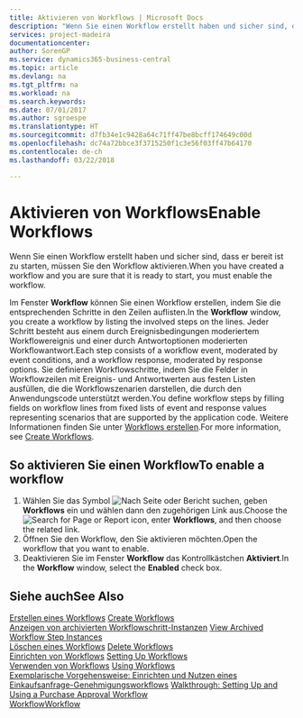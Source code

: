 ```yaml
---
title: Aktivieren von Workflows | Microsoft Docs
description: "Wenn Sie einen Workflow erstellt haben und sicher sind, dass er bereit ist zu starten, müssen Sie den Workflow aktivieren."
services: project-madeira
documentationcenter: 
author: SorenGP
ms.service: dynamics365-business-central
ms.topic: article
ms.devlang: na
ms.tgt_pltfrm: na
ms.workload: na
ms.search.keywords: 
ms.date: 07/01/2017
ms.author: sgroespe
ms.translationtype: HT
ms.sourcegitcommit: d7fb34e1c9428a64c71ff47be8bcff174649c00d
ms.openlocfilehash: dc74a72bbce3f3715250f1c3e56f03ff47b64170
ms.contentlocale: de-ch
ms.lasthandoff: 03/22/2018

---
```

# <a name="enable-workflows"></a><span data-ttu-id="1314e-103">Aktivieren von Workflows</span><span class="sxs-lookup"><span data-stu-id="1314e-103">Enable Workflows</span></span>
<span data-ttu-id="1314e-104">Wenn Sie einen Workflow erstellt haben und sicher sind, dass er bereit ist zu starten, müssen Sie den Workflow aktivieren.</span><span class="sxs-lookup"><span data-stu-id="1314e-104">When you have created a workflow and you are sure that it is ready to start, you must enable the workflow.</span></span>  

 <span data-ttu-id="1314e-105">Im Fenster **Workflow** können Sie einen Workflow erstellen, indem Sie die entsprechenden Schritte in den Zeilen auflisten.</span><span class="sxs-lookup"><span data-stu-id="1314e-105">In the **Workflow** window, you create a workflow by listing the involved steps on the lines.</span></span> <span data-ttu-id="1314e-106">Jeder Schritt besteht aus einem durch Ereignisbedingungen moderiertem Workflowereignis und einer durch Antwortoptionen moderierten Workflowantwort.</span><span class="sxs-lookup"><span data-stu-id="1314e-106">Each step consists of a workflow event, moderated by event conditions, and a workflow response, moderated by response options.</span></span> <span data-ttu-id="1314e-107">Sie definieren Workflowschritte, indem Sie die Felder in Workflowzeilen mit Ereignis- und Antwortwerten aus festen Listen ausfüllen, die die Workflowszenarien darstellen, die durch den Anwendungscode unterstützt werden.</span><span class="sxs-lookup"><span data-stu-id="1314e-107">You define workflow steps by filling fields on workflow lines from fixed lists of event and response values representing scenarios that are supported by the application code.</span></span> <span data-ttu-id="1314e-108">Weitere Informationen finden Sie unter [Workflows erstellen](across-how-to-create-workflows.md).</span><span class="sxs-lookup"><span data-stu-id="1314e-108">For more information, see [Create Workflows](across-how-to-create-workflows.md).</span></span>  

## <a name="to-enable-a-workflow"></a><span data-ttu-id="1314e-109">So aktivieren Sie einen Workflow</span><span class="sxs-lookup"><span data-stu-id="1314e-109">To enable a workflow</span></span>  
1.  <span data-ttu-id="1314e-110">Wählen Sie das Symbol ![Nach Seite oder Bericht suchen](media/ui-search/search_small.png "Symbol Nach Seite oder Bericht suchen"), geben **Workflows** ein und wählen dann den zugehörigen Link aus.</span><span class="sxs-lookup"><span data-stu-id="1314e-110">Choose the ![Search for Page or Report](media/ui-search/search_small.png "Search for Page or Report icon") icon, enter **Workflows**, and then choose the related link.</span></span>  
2.  <span data-ttu-id="1314e-111">Öffnen Sie den Workflow, den Sie aktivieren möchten.</span><span class="sxs-lookup"><span data-stu-id="1314e-111">Open the workflow that you want to enable.</span></span>  
3.  <span data-ttu-id="1314e-112">Deaktivieren Sie im Fenster **Workflow** das Kontrollkästchen **Aktiviert**.</span><span class="sxs-lookup"><span data-stu-id="1314e-112">In the **Workflow** window, select the **Enabled** check box.</span></span>  

## <a name="see-also"></a><span data-ttu-id="1314e-113">Siehe auch</span><span class="sxs-lookup"><span data-stu-id="1314e-113">See Also</span></span>  
 <span data-ttu-id="1314e-114">[Erstellen eines Workflows](across-how-to-create-workflows.md) </span><span class="sxs-lookup"><span data-stu-id="1314e-114">[Create Workflows](across-how-to-create-workflows.md) </span></span>  
 <span data-ttu-id="1314e-115">[Anzeigen von archivierten Workflowschritt-Instanzen](across-how-to-view-archived-workflow-step-instances.md) </span><span class="sxs-lookup"><span data-stu-id="1314e-115">[View Archived Workflow Step Instances](across-how-to-view-archived-workflow-step-instances.md) </span></span>  
 <span data-ttu-id="1314e-116">[Löschen eines Workflows](across-how-to-delete-workflows.md) </span><span class="sxs-lookup"><span data-stu-id="1314e-116">[Delete Workflows](across-how-to-delete-workflows.md) </span></span>  
 <span data-ttu-id="1314e-117">[Einrichten von Workflows](across-set-up-workflows.md) </span><span class="sxs-lookup"><span data-stu-id="1314e-117">[Setting Up Workflows](across-set-up-workflows.md) </span></span>  
 <span data-ttu-id="1314e-118">[Verwenden von Workflows](across-use-workflows.md) </span><span class="sxs-lookup"><span data-stu-id="1314e-118">[Using Workflows](across-use-workflows.md) </span></span>  
 <span data-ttu-id="1314e-119">[Exemplarische Vorgehensweise: Einrichten und Nutzen eines Einkaufsanfrage-Genehmigungsworkflows](walkthrough-setting-up-and-using-a-purchase-approval-workflow.md) </span><span class="sxs-lookup"><span data-stu-id="1314e-119">[Walkthrough: Setting Up and Using a Purchase Approval Workflow](walkthrough-setting-up-and-using-a-purchase-approval-workflow.md) </span></span>  
 [<span data-ttu-id="1314e-120">Workflow</span><span class="sxs-lookup"><span data-stu-id="1314e-120">Workflow</span></span>](across-workflow.md)   

